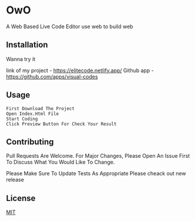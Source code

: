 
# OwO


A Web Based Live Code Editor use web to build web


## Installation

Wanna try it

link of my project - https://elitecode.netlify.app/
Github app - https://github.com/apps/visual-codes

## Usage


``` 
First Download The Project
Open Index.Html File
Start Coding 
Click Preview Button For Check Your Result  
```


## Contributing


Pull Requests Are Welcome. For Major Changes, Please Open An Issue First To Discuss What You Would Like To Change.
            


Please Make Sure To Update Tests As Appropriate
Please cheack out new release


## License


[MIT](Https://Choosealicense.Com/Licenses/Mit/)
